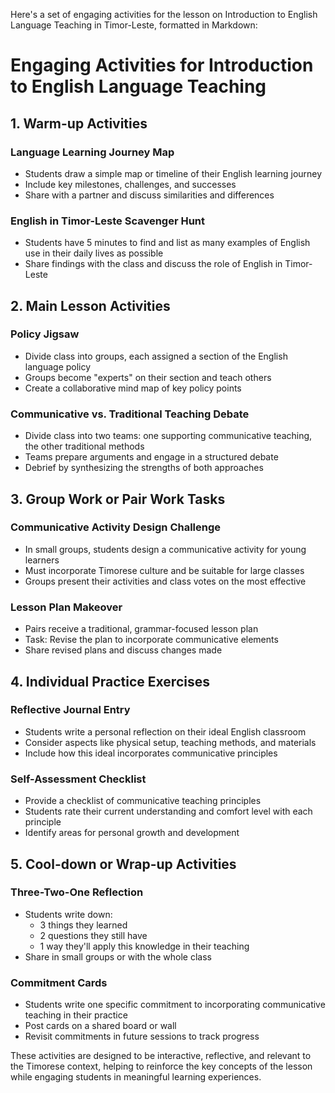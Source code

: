 Here's a set of engaging activities for the lesson on Introduction to English Language Teaching in Timor-Leste, formatted in Markdown:

# Engaging Activities for Introduction to English Language Teaching

## 1. Warm-up Activities

### Language Learning Journey Map
- Students draw a simple map or timeline of their English learning journey
- Include key milestones, challenges, and successes
- Share with a partner and discuss similarities and differences

### English in Timor-Leste Scavenger Hunt
- Students have 5 minutes to find and list as many examples of English use in their daily lives as possible
- Share findings with the class and discuss the role of English in Timor-Leste

## 2. Main Lesson Activities

### Policy Jigsaw
- Divide class into groups, each assigned a section of the English language policy
- Groups become "experts" on their section and teach others
- Create a collaborative mind map of key policy points

### Communicative vs. Traditional Teaching Debate
- Divide class into two teams: one supporting communicative teaching, the other traditional methods
- Teams prepare arguments and engage in a structured debate
- Debrief by synthesizing the strengths of both approaches

## 3. Group Work or Pair Work Tasks

### Communicative Activity Design Challenge
- In small groups, students design a communicative activity for young learners
- Must incorporate Timorese culture and be suitable for large classes
- Groups present their activities and class votes on the most effective

### Lesson Plan Makeover
- Pairs receive a traditional, grammar-focused lesson plan
- Task: Revise the plan to incorporate communicative elements
- Share revised plans and discuss changes made

## 4. Individual Practice Exercises

### Reflective Journal Entry
- Students write a personal reflection on their ideal English classroom
- Consider aspects like physical setup, teaching methods, and materials
- Include how this ideal incorporates communicative principles

### Self-Assessment Checklist
- Provide a checklist of communicative teaching principles
- Students rate their current understanding and comfort level with each principle
- Identify areas for personal growth and development

## 5. Cool-down or Wrap-up Activities

### Three-Two-One Reflection
- Students write down:
  - 3 things they learned
  - 2 questions they still have
  - 1 way they'll apply this knowledge in their teaching
- Share in small groups or with the whole class

### Commitment Cards
- Students write one specific commitment to incorporating communicative teaching in their practice
- Post cards on a shared board or wall
- Revisit commitments in future sessions to track progress

These activities are designed to be interactive, reflective, and relevant to the Timorese context, helping to reinforce the key concepts of the lesson while engaging students in meaningful learning experiences.